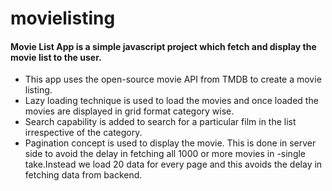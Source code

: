 # movielisting

#### Movie List App is a simple javascript project which fetch and display the movie list to the user.

- This app uses the open-source movie API from TMDB to create a movie listing.
- Lazy loading technique is used to load the movies and once loaded the movies are displayed in grid format category wise.
- Search capability is added to search for a particular film in the list irrespective of the category.
- Pagination concept is used to display the movie. This is done in server side to avoid the delay in fetching all 1000 or more movies in -single take.Instead we load 20  data for every page and this avoids the delay in fetching data from backend.

